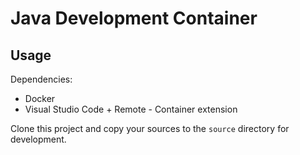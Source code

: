 # Java Development Container

## Usage

Dependencies:
- Docker
- Visual Studio Code + Remote - Container extension

Clone this project and copy your sources to the `source` directory for development.
